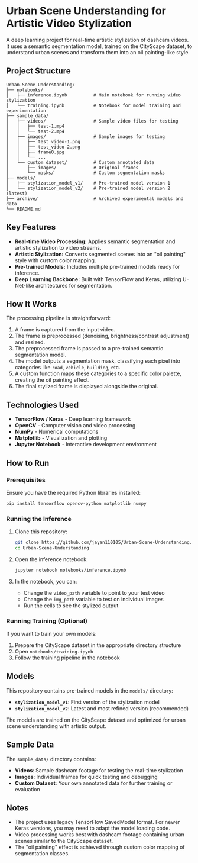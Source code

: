 # Urban Scene Understanding for Artistic Video Stylization

A deep learning project for real-time artistic stylization of dashcam videos. It uses a semantic segmentation model, trained on the CityScape dataset, to understand urban scenes and transform them into an oil painting-like style.

## Project Structure

```
Urban-Scene-Understanding/
├── notebooks/
│   ├── inference.ipynb          # Main notebook for running video stylization
│   └── training.ipynb           # Notebook for model training and experimentation
├── sample_data/
│   ├── videos/                  # Sample video files for testing
│   │   ├── test-1.mp4
│   │   └── test-2.mp4
│   ├── images/                  # Sample images for testing
│   │   ├── test_video-1.png
│   │   ├── test_video-2.png
│   │   ├── frame0.jpg
│   │   └── ...
│   └── custom_dataset/          # Custom annotated data
│       ├── images/              # Original frames
│       └── masks/               # Custom segmentation masks
├── models/
│   ├── stylization_model_v1/    # Pre-trained model version 1
│   └── stylization_model_v2/    # Pre-trained model version 2 (latest)
├── archive/                     # Archived experimental models and data
└── README.md
```

## Key Features

- **Real-time Video Processing:** Applies semantic segmentation and artistic stylization to video streams.
- **Artistic Stylization:** Converts segmented scenes into an "oil painting" style with custom color mapping.
- **Pre-trained Models:** Includes multiple pre-trained models ready for inference.
- **Deep Learning Backbone:** Built with TensorFlow and Keras, utilizing U-Net-like architectures for segmentation.

## How It Works

The processing pipeline is straightforward:
1. A frame is captured from the input video.
2. The frame is preprocessed (denoising, brightness/contrast adjustment) and resized.
3. The preprocessed frame is passed to a pre-trained semantic segmentation model.
4. The model outputs a segmentation mask, classifying each pixel into categories like `road`, `vehicle`, `building`, etc.
5. A custom function maps these categories to a specific color palette, creating the oil painting effect.
6. The final stylized frame is displayed alongside the original.

## Technologies Used

- **TensorFlow / Keras** - Deep learning framework
- **OpenCV** - Computer vision and video processing
- **NumPy** - Numerical computations
- **Matplotlib** - Visualization and plotting
- **Jupyter Notebook** - Interactive development environment

## How to Run

### Prerequisites
Ensure you have the required Python libraries installed:
```bash
pip install tensorflow opencv-python matplotlib numpy
```

### Running the Inference
1. Clone this repository:
   ```bash
   git clone https://github.com/jayan110105/Urban-Scene-Understanding.git
   cd Urban-Scene-Understanding
   ```

2. Open the inference notebook:
   ```bash
   jupyter notebook notebooks/inference.ipynb
   ```

3. In the notebook, you can:
   - Change the `video_path` variable to point to your test video
   - Change the `img_path` variable to test on individual images
   - Run the cells to see the stylized output

### Running Training (Optional)
If you want to train your own models:
1. Prepare the CityScape dataset in the appropriate directory structure
2. Open `notebooks/training.ipynb`
3. Follow the training pipeline in the notebook

## Models

This repository contains pre-trained models in the `models/` directory:

- **`stylization_model_v1`**: First version of the stylization model
- **`stylization_model_v2`**: Latest and most refined version (recommended)

The models are trained on the CityScape dataset and optimized for urban scene understanding with artistic output.

## Sample Data

The `sample_data/` directory contains:
- **Videos**: Sample dashcam footage for testing the real-time stylization
- **Images**: Individual frames for quick testing and debugging
- **Custom Dataset**: Your own annotated data for further training or evaluation

## Notes

- The project uses legacy TensorFlow SavedModel format. For newer Keras versions, you may need to adapt the model loading code.
- Video processing works best with dashcam footage containing urban scenes similar to the CityScape dataset.
- The "oil painting" effect is achieved through custom color mapping of segmentation classes.
